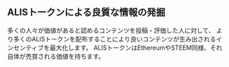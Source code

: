 ## ALISトークンによる良質な情報の発掘
多くの人々が価値があると認めるコンテンツを投稿・評価した人に対して、
より多くのALISトークンを配布することにより良いコンテンツが生み出されるインセンティブを最大化します。
ALISトークンはEthereumやSTEEM同様、それ自体が売買される価値を持ちます。    
